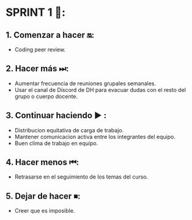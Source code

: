# SPRINT 1 🚀:
## 1. Comenzar a hacer 🔛:
* Coding peer review.
## 2. Hacer más ⏭:
* Aumentar frecuencia de reuniones grupales semanales.
* Usar el canal de Discord de DH para evacuar dudas con el resto del grupo o cuerpo docente.
## 3. Continuar haciendo ▶ :
* Distribucion equitativa de carga de trabajo.
* Mantener comunicacion activa entre los integrantes del equipo.
* Buen clima de trabajo en equipo.
## 4. Hacer menos ⏮:
* Retrasarse en el seguimiento de los temas del curso.
## 5. Dejar de hacer ⏹:
* Creer que es imposible.
